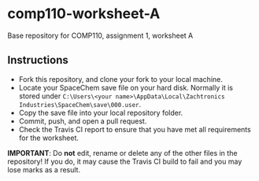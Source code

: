 # comp110-worksheet-A
Base repository for COMP110, assignment 1, worksheet A

## Instructions
* Fork this repository, and clone your fork to your local machine.
* Locate your SpaceChem save file on your hard disk. Normally it is stored under `C:\Users\<your name>\AppData\Local\Zachtronics Industries\SpaceChem\save\000.user`.
* Copy the save file into your local repository folder.
* Commit, push, and open a pull request.
* Check the Travis CI report to ensure that you have met all requirements for the worksheet.

**IMPORTANT**: Do **not** edit, rename or delete any of the other files in the repository! If you do, it may cause the Travis CI build to fail and you may lose marks as a result.
